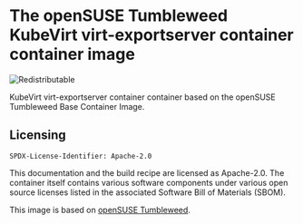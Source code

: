 # The openSUSE Tumbleweed KubeVirt virt-exportserver container container image
![Redistributable](https://img.shields.io/badge/Redistributable-Yes-green)

KubeVirt virt-exportserver container container based on the openSUSE Tumbleweed Base Container Image.

## Licensing

`SPDX-License-Identifier: Apache-2.0`

This documentation and the build recipe are licensed as Apache-2.0.
The container itself contains various software components under various open source licenses listed in the associated
Software Bill of Materials (SBOM).

This image is based on [openSUSE Tumbleweed](https://get.opensuse.org/tumbleweed/).
